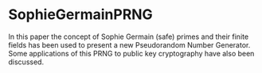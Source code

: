 # SophieGermainPRNG
In this paper the concept of Sophie Germain (safe) primes and their finite fields has been used to present a new Pseudorandom Number Generator. Some applications of this PRNG to public key cryptography have also been discussed.
